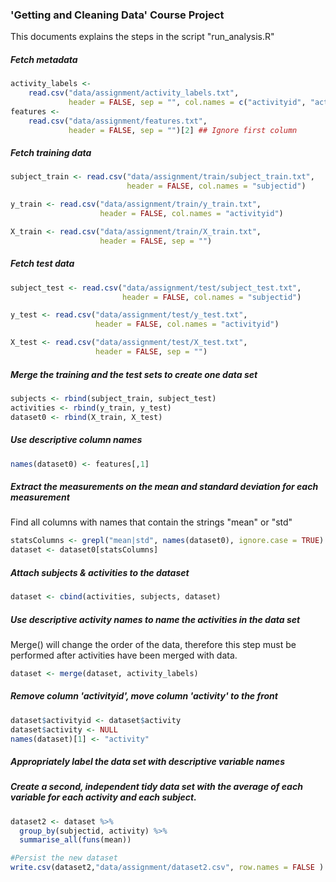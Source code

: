 ### 'Getting and Cleaning Data' Course Project

This documents explains the steps in the script "run\_analysis.R"

##### Fetch metadata

``` r
activity_labels <- 
    read.csv("data/assignment/activity_labels.txt", 
             header = FALSE, sep = "", col.names = c("activityid", "activity"))
features <- 
    read.csv("data/assignment/features.txt", 
             header = FALSE, sep = "")[2] ## Ignore first column
```

##### Fetch training data

``` r
subject_train <- read.csv("data/assignment/train/subject_train.txt", 
                          header = FALSE, col.names = "subjectid")

y_train <- read.csv("data/assignment/train/y_train.txt", 
                    header = FALSE, col.names = "activityid")

X_train <- read.csv("data/assignment/train/X_train.txt", 
                    header = FALSE, sep = "")
```

##### Fetch test data

``` r
subject_test <- read.csv("data/assignment/test/subject_test.txt", 
                         header = FALSE, col.names = "subjectid")

y_test <- read.csv("data/assignment/test/y_test.txt", 
                   header = FALSE, col.names = "activityid")

X_test <- read.csv("data/assignment/test/X_test.txt", 
                   header = FALSE, sep = "")
```

##### Merge the training and the test sets to create one data set

``` r
subjects <- rbind(subject_train, subject_test)
activities <- rbind(y_train, y_test)
dataset0 <- rbind(X_train, X_test)
```

##### Use descriptive column names

``` r
names(dataset0) <- features[,1]
```

##### Extract the measurements on the mean and standard deviation for each measurement

Find all columns with names that contain the strings "mean" or "std"

``` r
statsColumns <- grepl("mean|std", names(dataset0), ignore.case = TRUE)
dataset <- dataset0[statsColumns]
```

##### Attach subjects & activities to the dataset

``` r
dataset <- cbind(activities, subjects, dataset)
```

##### Use descriptive activity names to name the activities in the data set

Merge() will change the order of the data, therefore this step must be performed after activities have been merged with data.

``` r
dataset <- merge(dataset, activity_labels)
```

##### Remove column 'activityid', move column 'activity' to the front

``` r
dataset$activityid <- dataset$activity
dataset$activity <- NULL
names(dataset)[1] <- "activity"
```

##### Appropriately label the data set with descriptive variable names

##### Create a second, independent tidy data set with the average of each variable for each activity and each subject.

``` r
dataset2 <- dataset %>% 
  group_by(subjectid, activity) %>%
  summarise_all(funs(mean))

#Persist the new dataset
write.csv(dataset2,"data/assignment/dataset2.csv", row.names = FALSE )
```
